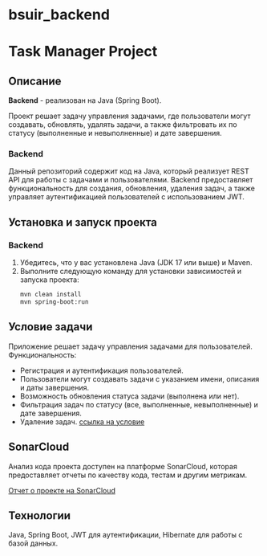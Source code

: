 # bsuir_backend

# Task Manager Project

## Описание

**Backend** - реализован на Java (Spring Boot).

Проект решает задачу управления задачами, где пользователи могут создавать, обновлять, удалять задачи, а также фильтровать их по статусу (выполненные и невыполненные) и дате завершения. 
 

### Backend

Данный репозиторий содержит код на Java, который реализует REST API для работы с задачами и пользователями. Backend предоставляет функциональность для создания, обновления, удаления задач, а также управляет аутентификацией пользователей с использованием JWT.


## Установка и запуск проекта

### Backend

1.  Убедитесь, что у вас установлена Java (JDK 17 или выше) и Maven.
2. Выполните следующую команду для установки зависимостей и запуска проекта:
    ```bash
    mvn clean install
    mvn spring-boot:run
    ```

## Условие задачи

Приложение решает задачу управления задачами для пользователей. Функциональность:
- Регистрация и аутентификация пользователей.
- Пользователи могут создавать задачи с указанием имени, описания и даты завершения.
- Возможность обновления статуса задачи (выполнена или нет).
- Фильтрация задач по статусу (все, выполненные, невыполненные) и дате завершения.
- Удаление задач.
[ссылка на условие](https://docs.google.com/document/d/1P0C8Jy2TXPyJPLeJkftZ5BHpJA4dARC0xzSaXOSZ-lI/edit)

## SonarCloud

Анализ кода проекта доступен на платформе SonarCloud, которая предоставляет отчеты по качеству кода, тестам и другим метрикам.

[Отчет о проекте на SonarCloud]([https://sonarcloud.io/dashboard?id=ваш-проект](https://sonarcloud.io/summary/overall?id=Toss1ing_buir_backend))

## Технологии

Java, Spring Boot, JWT для аутентификации, Hibernate для работы с базой данных.
